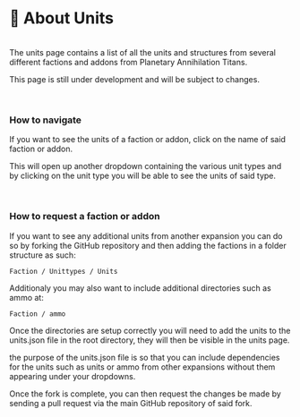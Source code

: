 # 🤖 About Units
<br>
The units page contains a list of all the units and structures from several different factions and addons from Planetary Annihilation Titans.

This page is still under development and will be subject to changes.

<br>

### How to navigate
If you want to see the units of a faction or addon, click on the name of said faction or addon.

This will open up another dropdown containing the various unit types and by clicking on the unit type you will be able to see the units of said type.

<br>

### How to request a faction or addon
If you want to see any additional units from another expansion you can do so by forking the GitHub repository and then adding the factions in a folder structure as such:
```
Faction / Unittypes / Units
```
Additionaly you may also want to include additional directories such as ammo at:
```
Faction / ammo
```

Once the directories are setup correctly you will need to add the units to the units.json file in the root directory, they will then be visible in the units page.

the purpose of the units.json file is so that you can include dependencies for the units such as units or ammo from other expansions without them appearing under your dropdowns.

Once the fork is complete, you can then request the changes be made by sending a pull request via the main GitHub repository of said fork.

<br>

